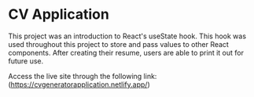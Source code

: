 # CV Application

This project was an introduction to React's useState hook. This hook was used throughout this project to store and pass values to other React components. After creating their resume, users are able to print it out for future use.

Access the live site through the following link: (https://cvgeneratorapplication.netlify.app/)

